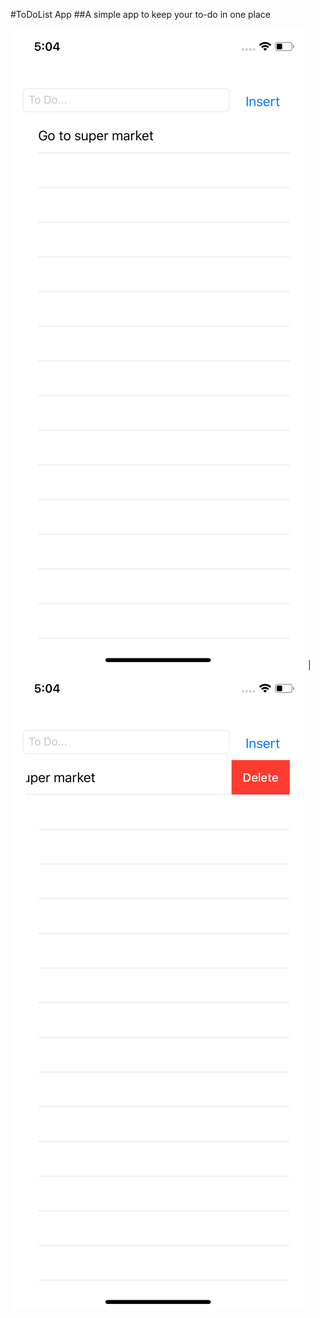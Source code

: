 #ToDoList App
##A simple app to keep your to-do in one place

![Image 1](/screenshots/image1.png) | ![Image 2](/screenshots/image2.png)